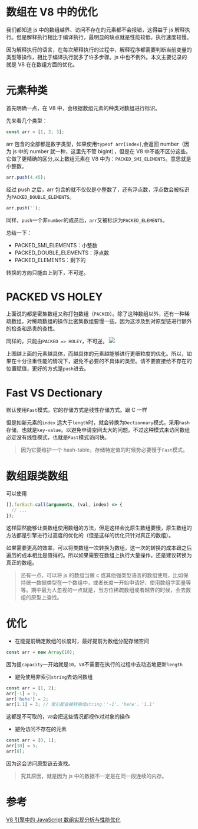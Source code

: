# 数组在 V8 中的优化

我们都知道 js 中的数组越界、访问不存在的元素都不会报错，这得益于 js 解释执行。但是解释执行相比于编译执行，最明显的缺点就是性能较低，执行速度较慢。

因为解释执行的语言，在每次解释执行的过程中，解释程序都需要判断当前变量的类型等操作，相比于编译执行就多了许多步骤。js 中也不例外。本文主要记录的就是 V8 在在数组方面的优化。

# 元素种类

首先明确一点，在 V8 中，会根据数组元素的种类对数组进行标识。

先来看几个类型：

```js
const arr = [1, 2, 3];
```

arr 包含的全部都是数字类型，如果使用`typeof arr[index]`,会返回 number（因为 js 中的 number 就一种，这里先不管 bigint），但是在 V8 中不能不区分这些。它做了更精确的区分,以上数组元素在 V8 中为：`PACKED_SMI_ELEMENTS`。意思就是小整数。

```js
arr.push(4.45);
```

经过 push 之后，arr 包含的就不仅仅是小整数了，还有浮点数，浮点数会被标识为`PACKED_DOUBLE_ELEMENTS`。

```js
arr.push('');
```

同样，`push`一个非`number`的成员后，`arr`又被标识为`PACKED_ELEMENTS`。

总结一下：

- PACKED_SMI_ELEMENTS：小整数
- PACKED_DOUBLE_ELEMENTS：浮点数
- PACKED_ELEMENTS：剩下的

转换的方向只能由上到下，不可逆。

# PACKED VS HOLEY

上面说的都是密集数组又称打包数组（`PACKED`）。除了这种数组以外，还有一种稀疏数组，对稀疏数组的操作比密集数组要慢一些。因为这涉及到对原型链进行额外的检查和昂贵的查找。

同样的，只能由`PACKED => HOLEY`，不可逆。
![](https://pic2.zhimg.com/80/v2-bf632961f258f0b12b64d956ba4e89b5_hd.jpg)

上图越上面的元素越具体，而越具体的元素越能够进行更细粒度的优化。所以，如果在十分注重性能的情况下，避免不必要的不具体的类型。请不要直接给不存在的位置赋值，更好的方式是`push`进去。

# Fast VS Dectionary

默认使用`Fast`模式，它的存储方式是线性存储方式。跟 C 一样

但是如新元素的`index` 远大于`length`时，就会转换为`Dectionnary`模式，采用`hash`存储，也就是`key-value`。以避免申请空间太大的问题。不过这种模式来访问数组必定没有线性模式，也就是`Fast`模式访问快。

> 因为它要维护一个 hash-table，存储特定值的时候势必要慢于`Fast`模式。

# 数组跟类数组

可以使用

```js
[].forEach.call(arguments, (val, index) => {
  // ...
});
```

这样固然能够让类数组使用数组的方法，但是这样会比原生数组要慢，原生数组的方法都是引擎进行过高度的优化的（但是这样的优化只针对真正的数组）。

如果需要更高的效率，可以将类数组一次转换为数组，这一次的转换的成本跟之后遍历的成本相比是值得的。所以如果需要在数组上执行大量操作，还是建议转换为真正的数组。

> 还有一点，可以将 js 的数组当做 c 或其他强类型语言的数组使用，比如保持统一数据类型在一个数组中，或者长度一开始申请好、使用数组字面量等等。期中最为人忽视的一点就是，当方位稀疏数组或者越界的时候，会去数组的原型上查找。

# 优化

- 在能提前确定数组的长度时，最好提前为数组分配存储空间

```js
const arr = new Array(10);
```

因为提`capacity`一开始就是`10`，`V8`不需要在执行的过程中去动态地更新`length`

- 避免使用非索引`string`去访问数组

```js
const arr = [1, 2];
arr[-1] = 1;
arr['hehe'] = 2;
arr[1.1] = 3; // 索引都会被转换成string：'-1'、'hehe'、'1.1'
```

这都是不可取的，`V8`会把这些情况都视作对对象的操作

- 避免访问不存在的元素

```js
const arr = [0, 1];
arr[10] = 5;
arr[8];
```

因为这会访问原型链去查找。

> 究其原因，就是因为 js 中的数据不一定是在同一段连续的内存。

# 参考

[V8 引擎中的 JavaScript 数组实现分析与性能优化](https://blog.csdn.net/xiebaochun/article/details/85711635)
